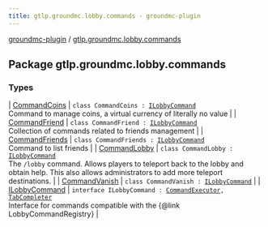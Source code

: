```yaml
---
title: gtlp.groundmc.lobby.commands - groundmc-plugin
---
```


[groundmc-plugin](../index.html) / [gtlp.groundmc.lobby.commands](.)

## Package gtlp.groundmc.lobby.commands

### Types

| [CommandCoins](-command-coins/index.html) | `class CommandCoins : `[`ILobbyCommand`](-i-lobby-command/index.html)<br>Command to manage coins, a virtual currency of literally no value |
| [CommandFriend](-command-friend/index.html) | `class CommandFriend : `[`ILobbyCommand`](-i-lobby-command/index.html)<br>Collection of commands related to friends management |
| [CommandFriends](-command-friends/index.html) | `class CommandFriends : `[`ILobbyCommand`](-i-lobby-command/index.html)<br>Command to list friends |
| [CommandLobby](-command-lobby/index.html) | `class CommandLobby : `[`ILobbyCommand`](-i-lobby-command/index.html)<br>The `/lobby` command. Allows players to teleport back to the lobby and obtain help. This also allows administrators to add more teleport destinations. |
| [CommandVanish](-command-vanish/index.html) | `class CommandVanish : `[`ILobbyCommand`](-i-lobby-command/index.html) |
| [ILobbyCommand](-i-lobby-command/index.html) | `interface ILobbyCommand : `[`CommandExecutor`](https://hub.spigotmc.org/javadocs/spigot/org/bukkit/command/CommandExecutor.html)`, `[`TabCompleter`](https://hub.spigotmc.org/javadocs/spigot/org/bukkit/command/TabCompleter.html)<br>Interface for commands compatible with the {@link LobbyCommandRegistry} |

